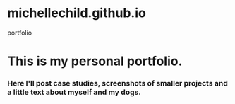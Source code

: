 # michellechild.github.io
portfolio

# This is my personal portfolio.

### Here I'll post case studies, screenshots of smaller projects and a little text about myself and my dogs. 
